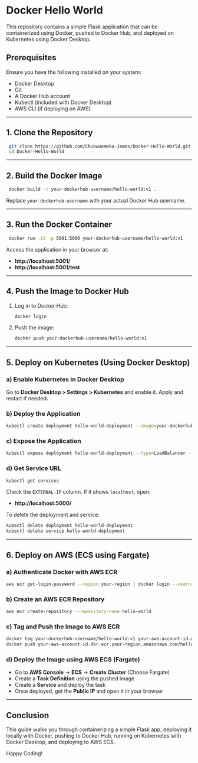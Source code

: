 # Docker Hello World

This repository contains a simple Flask application that can be containerized using Docker, pushed to Docker Hub, and deployed on Kubernetes using Docker Desktop.

## Prerequisites

Ensure you have the following installed on your system:
- Docker Desktop
- Git
- A Docker Hub account
- Kubectl (included with Docker Desktop)
- AWS CLI (if deploying on AWS)

---

## 1. Clone the Repository

```sh
 git clone https://github.com/Chukwuemeka-James/Docker-Hello-World.git
 cd Docker-Hello-World
```

---

## 2. Build the Docker Image

```sh
 docker build -t your-dockerhub-username/hello-world:v1 .
```

Replace `your-dockerhub-username` with your actual Docker Hub username.

---

## 3. Run the Docker Container

```sh
 docker run -it -p 5001:5000 your-dockerhub-username/hello-world:v1
```

Access the application in your browser at:
- **http://localhost:5001/** 
- **http://localhost:5001/test** 

---

## 4. Push the Image to Docker Hub

1. Log in to Docker Hub:
    ```sh
    docker login
    ```
2. Push the image:
    ```sh
    docker push your-dockerhub-username/hello-world:v1
    ```

---

## 5. Deploy on Kubernetes (Using Docker Desktop)

### a) Enable Kubernetes in Docker Desktop
Go to **Docker Desktop > Settings > Kubernetes** and enable it. Apply and restart if needed.

### b) Deploy the Application

```sh
kubectl create deployment hello-world-deployment --image=your-dockerhub-username/hello-world:v1
```

### c) Expose the Application

```sh
kubectl expose deployment hello-world-deployment --type=LoadBalancer --port=5000
```

### d) Get Service URL

```sh
kubectl get services
```
Check the `EXTERNAL-IP` column. If it shows `localhost`, open:
- **http://localhost:5000/**

To delete the deployment and service:
```sh
kubectl delete deployment hello-world-deployment
kubectl delete service hello-world-deployment
```

---

## 6. Deploy on AWS (ECS using Fargate)

### a) Authenticate Docker with AWS ECR

```sh
aws ecr get-login-password --region your-region | docker login --username AWS --password-stdin your-aws-account-id.dkr.ecr.your-region.amazonaws.com
```

### b) Create an AWS ECR Repository

```sh
aws ecr create-repository --repository-name hello-world
```

### c) Tag and Push the Image to AWS ECR

```sh
docker tag your-dockerhub-username/hello-world:v1 your-aws-account-id.dkr.ecr.your-region.amazonaws.com/hello-world:v1
docker push your-aws-account-id.dkr.ecr.your-region.amazonaws.com/hello-world:v1
```

### d) Deploy the Image using AWS ECS (Fargate)
- Go to **AWS Console** → **ECS** → **Create Cluster** (Choose Fargate)
- Create a **Task Definition** using the pushed image
- Create a **Service** and deploy the task
- Once deployed, get the **Public IP** and open it in your browser

---

## Conclusion

This guide walks you through containerizing a simple Flask app, deploying it locally with Docker, pushing to Docker Hub, running on Kubernetes with Docker Desktop, and deploying to AWS ECS.

Happy Coding!

